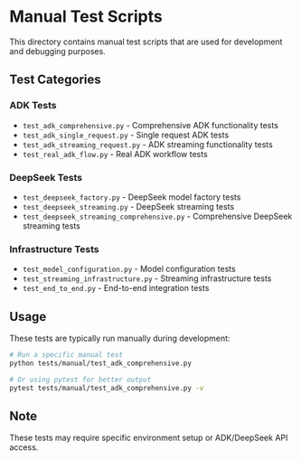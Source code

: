 # Manual Test Scripts

This directory contains manual test scripts that are used for development and debugging purposes.

## Test Categories

### ADK Tests
- `test_adk_comprehensive.py` - Comprehensive ADK functionality tests
- `test_adk_single_request.py` - Single request ADK tests  
- `test_adk_streaming_request.py` - ADK streaming functionality tests
- `test_real_adk_flow.py` - Real ADK workflow tests

### DeepSeek Tests  
- `test_deepseek_factory.py` - DeepSeek model factory tests
- `test_deepseek_streaming.py` - DeepSeek streaming tests
- `test_deepseek_streaming_comprehensive.py` - Comprehensive DeepSeek streaming tests

### Infrastructure Tests
- `test_model_configuration.py` - Model configuration tests
- `test_streaming_infrastructure.py` - Streaming infrastructure tests
- `test_end_to_end.py` - End-to-end integration tests

## Usage

These tests are typically run manually during development:

```bash
# Run a specific manual test
python tests/manual/test_adk_comprehensive.py

# Or using pytest for better output
pytest tests/manual/test_adk_comprehensive.py -v
```

## Note

These tests may require specific environment setup or ADK/DeepSeek API access.